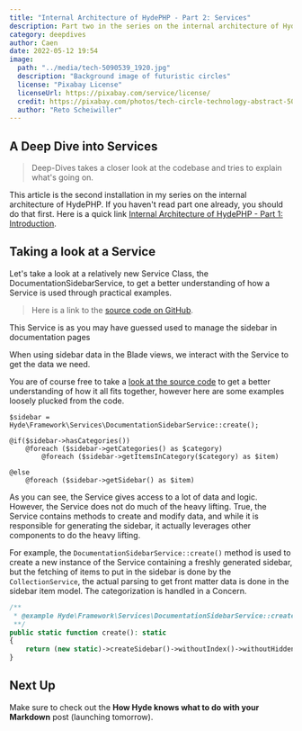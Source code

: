 ```yaml
---
title: "Internal Architecture of HydePHP - Part 2: Services"
description: Part two in the series on the internal architecture of HydePHP, this time we take a "Deep Dive" into Services.
category: deepdives
author: Caen
date: 2022-05-12 19:54
image:
  path: "../media/tech-5090539_1920.jpg"
  description: "Background image of futuristic circles"
  license: "Pixabay License"
  licenseUrl: https://pixabay.com/service/license/
  credit: https://pixabay.com/photos/tech-circle-technology-abstract-5090539/
  author: "Reto Scheiwiller"
---
```


## A Deep Dive into Services


> Deep-Dives takes a closer look at the codebase and tries to explain what's going on.

This article is the second installation in my series on the internal architecture of HydePHP.
If you haven't read part one already, you should do that first. Here is a quick link
[Internal Architecture of HydePHP - Part 1: Introduction](https://hydephp.com/posts/internal-architecture-of-hydephp-part-1).

## Taking a look at a Service

Let's take a look at a relatively new Service Class, the DocumentationSidebarService,
to get a better understanding of how a Service is used through practical examples.

> Here is a link to the [source code on GitHub](https://github.com/hydephp/framework/blob/v0.24.0-beta/src/Services/DocumentationSidebarService.php).

This Service is as you may have guessed used to manage the sidebar in documentation pages

When using sidebar data in the Blade views, we interact with the Service to get the data we need.


You are of course free to take a [look at the source code](https://github.com/hydephp/framework/blob/v0.24.0-beta/resources/views/layouts/docs.blade.php)
to get a better understanding of how it all fits together, however here are some examples loosely plucked from the code.

```blade
$sidebar = Hyde\Framework\Services\DocumentationSidebarService::create();

@if($sidebar->hasCategories())
    @foreach ($sidebar->getCategories() as $category)
        @foreach ($sidebar->getItemsInCategory($category) as $item)

@else
    @foreach ($sidebar->getSidebar() as $item)
```

As you can see, the Service gives access to a lot of data and logic.
However, the Service does not do much of the heavy lifting. True, the Service contains methods to create and modify data,
and while it is responsible for generating the sidebar, it actually leverages other components to do the heavy lifting.

For example, the `DocumentationSidebarService::create()` method is used to create a new instance of the Service containing
a freshly generated sidebar, but the fetching of items to put in the sidebar is done by the `CollectionService`, the
actual parsing to get front matter data is done in the sidebar item model. The categorization is handled in a Concern. 

```php
/**
 * @example Hyde\Framework\Services\DocumentationSidebarService::create()
 **/
public static function create(): static
{
    return (new static)->createSidebar()->withoutIndex()->withoutHidden();
}
```

## Next Up

Make sure to check out the **How Hyde knows what to do with your Markdown** post (launching tomorrow).
